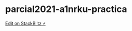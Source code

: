 # parcial2021-a1nrku-practica

[Edit on StackBlitz ⚡️](https://stackblitz.com/edit/parcial2021-a1nrku-practica)